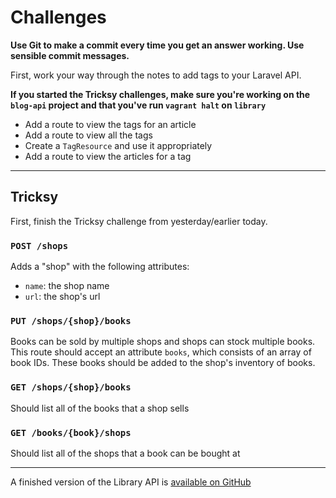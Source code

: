 # Challenges

**Use Git to make a commit every time you get an answer working. Use sensible commit messages.**

First, work your way through the notes to add tags to your Laravel API.

**If you started the Tricksy challenges, make sure you're working on the `blog-api` project and that you've run `vagrant halt` on `library`**

- Add a route to view the tags for an article
- Add a route to view all the tags
- Create a `TagResource` and use it appropriately
- Add a route to view the articles for a tag

---

## Tricksy

First, finish the Tricksy challenge from yesterday/earlier today.

### `POST /shops`

Adds a "shop" with the following attributes:

- `name`: the shop name
- `url`: the shop's url

### `PUT /shops/{shop}/books`

Books can be sold by multiple shops and shops can stock multiple books. This route should accept an attribute `books`, which consists of an array of book IDs. These books should be added to the shop's inventory of books.

### `GET /shops/{shop}/books`

Should list all of the books that a shop sells

### `GET /books/{book}/shops`

Should list all of the shops that a book can be bought at

---

A finished version of the Library API is [available on GitHub](https://github.com/develop-me/library-api)
